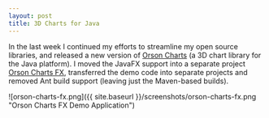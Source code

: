 ```yaml
---
layout: post
title: 3D Charts for Java
---
```


In the last week I continued my efforts to streamline my open source libraries, and released a new version of [Orson Charts](https://github.com/jfree/orson-charts) (a 3D chart library for the Java platform).  I moved the JavaFX support into a separate project [Orson Charts FX](https://github.com/jfree/orson-charts), transferred the demo code into separate projects and removed Ant build support (leaving just the Maven-based builds).

![orson-charts-fx.png]({{ site.baseurl }}/screenshots/orson-charts-fx.png "Orson Charts FX Demo Application")


